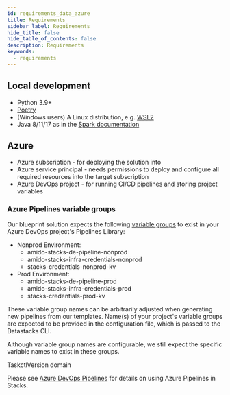 ```yaml
---
id: requirements_data_azure
title: Requirements
sidebar_label: Requirements
hide_title: false
hide_table_of_contents: false
description: Requirements
keywords:
  - requirements
---
```


## Local development

* Python 3.9+
* [Poetry](https://python-poetry.org/docs/)
* (Windows users) A Linux distribution, e.g. [WSL2](https://docs.microsoft.com/en-us/windows/wsl/install)
* Java 8/11/17 as in the [Spark documentation](https://spark.apache.org/docs/latest/)

## Azure

* Azure subscription - for deploying the solution into
* Azure service principal - needs permissions to deploy and configure all required resources into the target subscription
* Azure DevOps project - for running CI/CD pipelines and storing project variables

### Azure Pipelines variable groups

Our blueprint solution expects the following [variable groups](https://learn.microsoft.com/en-us/azure/devops/pipelines/library/variable-groups?view=azure-devops&tabs=yaml)
to exist in your Azure DevOps project's Pipelines Library:

* Nonprod Environment:
    * amido-stacks-de-pipeline-nonprod
    * amido-stacks-infra-credentials-nonprod
    * stacks-credentials-nonprod-kv
* Prod Environment:
    * amido-stacks-de-pipeline-prod
    * amido-stacks-infra-credentials-prod
    * stacks-credentials-prod-kv

These variable group names can be arbitrarily adjusted when generating new pipelines from our
templates. Name(s) of your project's variable groups are expected to be provided in the
configuration file, which is passed to the Datastacks CLI.

Although variable group names are configurable, we still expect the specific variable names
to exist in these groups.

TaskctlVersion
domain

Please see [Azure DevOps Pipelines](https://stacks.amido.com/docs/infrastructure/azure/pipelines/azure_devops)
for details on using Azure Pipelines in Stacks.
